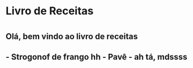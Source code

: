 
<h1>Livro de Receitas<h1>

<h2>Olá, bem vindo ao livro de receitas<h2>
 - Strogonof de frango hh
 - Pavê
 - ah tá, mdssss

